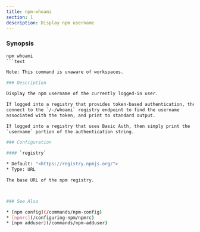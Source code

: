 ```yaml
---
title: npm-whoami
section: 1
description: Display npm username
---
```


### Synopsis

```bash
npm whoami
```text

Note: This command is unaware of workspaces.

### Description

Display the npm username of the currently logged-in user.

If logged into a registry that provides token-based authentication, then
connect to the `/-/whoami` registry endpoint to find the username
associated with the token, and print to standard output.

If logged into a registry that uses Basic Auth, then simply print the
`username` portion of the authentication string.

### Configuration

#### `registry`

* Default: "<https://registry.npmjs.org/">
* Type: URL

The base URL of the npm registry.



### See Also

* [npm config](/commands/npm-config)
* [npmrc](/configuring-npm/npmrc)
* [npm adduser](/commands/npm-adduser)
